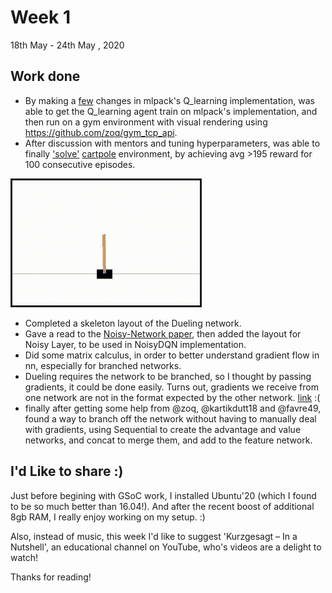 # Week 1 

  18th May - 24th May , 2020

## Work done
- By making a [few](https://github.com/mlpack/mlpack) changes in mlpack's Q_learning implementation, was able to get the Q_learning agent train on mlpack's implementation, and then run on a gym environment with visual rendering using https://github.com/zoq/gym_tcp_api.
- After discussion with mentors and tuning hyperparameters, was able to finally ['solve'](https://github.com/mlpack/examples/pull/90) [cartpole](https://gym.openai.com/envs/CartPole-v0/) environment, by achieving avg >195 reward for 100 consecutive episodes.

<a href="https://gym.openai.com/envs/MountainCar-v0/"><img border="3" alt="drawing" src="solved-cartpole.gif" height="200"></a>

- Completed a skeleton layout of the Dueling network.
- Gave a read to the [Noisy-Network paper](https://arxiv.org/abs/1706.10295), then added the layout for Noisy Layer, to be used in NoisyDQN implementation.
- Did some matrix calculus, in order to better understand gradient flow in nn, especially for branched networks.
- Dueling requires the network to be branched, so I thought by passing gradients, it could be done easily. Turns out, gradients we receive from one network are not in the format expected by the other network. [link](https://github.com/mlpack/mlpack/pull/2414#discussion_r428855607) :(
- finally after getting some help from @zoq, @kartikdutt18 and @favre49, found a way to branch off the network without having to manually deal with gradients, using Sequential to create the advantage and value networks, and concat to merge them, and add to the feature network.

## I'd Like to share :)
Just before begining with GSoC work, I installed Ubuntu'20 (which I found to be so much better than 16.04!). And after the recent boost of additional 8gb RAM, I really enjoy working on my setup. :)

Also, instead of music, this week I'd like to suggest 'Kurzgesagt – In a Nutshell', an educational channel on YouTube, who's videos are a delight to watch!

Thanks for reading!
